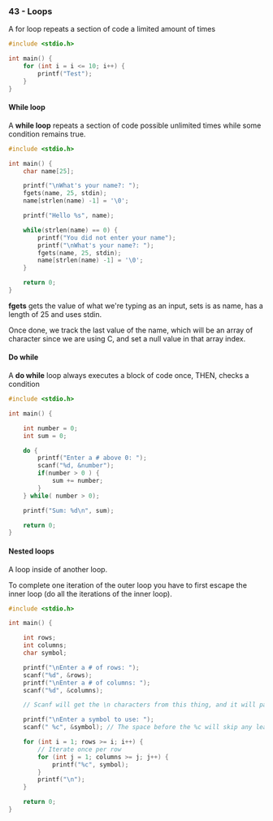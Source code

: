 ### 43 - Loops

A for loop repeats a section of code a limited amount of times

```c
#include <stdio.h>

int main() {
	for (int i = i <= 10; i++) {
 		printf("Test");
    }
}
```

#### While loop

A **while loop** repeats a section of code possible unlimited times while some condition remains true.

```c
#include <stdio.h>

int main() {
	char name[25];

	printf("\nWhat's your name?: ");
 	fgets(name, 25, stdin);
  	name[strlen(name) -1] = '\0';

   	printf("Hello %s", name);

    while(strlen(name) == 0) {
    	printf("You did not enter your name");
     	printf("\nWhat's your name?: ");
 		fgets(name, 25, stdin);
  		name[strlen(name) -1] = '\0';
    }

    return 0;
}
```

**fgets** gets the value of what we're typing as an input, sets is as name, has a length of 25 and uses stdin.

Once done, we track the last value of the name, which will be an array of character since we are using C, and set a null value in that array index.

#### Do while

A **do while** loop always executes a block of code once, THEN, checks a condition

```c
#include <stdio.h>

int main() {

 	int number = 0;
  	int sum = 0;

   	do {
    	printf("Enter a # above 0: ");
     	scanf("%d, &number");
      	if(number > 0 ) {
       		sum += number;
        }
    } while( number > 0);

    printf("Sum: %d\n", sum);

    return 0;
}
```

#### Nested loops

A loop inside of another loop.

To complete one iteration of the outer loop you have to first escape the inner loop (do all the iterations of the inner loop).

```c
#include <stdio.h>

int main() {

 	int rows;
  	int columns;
   	char symbol;

    printf("\nEnter a # of rows: ");
    scanf("%d", &rows);
    printf("\nEnter a # of columns: ");
    scanf("%d", &columns);

    // Scanf will get the \n characters from this thing, and it will pass it into the next one, we'll have to clear the buffer here

    printf("\nEnter a symbol to use: ");
    scanf(" %c", &symbol); // The space before the %c will skip any leading whitespace characters, including the newline character.

    for (int i = 1; rows >= i; i++) {
    	// Iterate once per row
     	for (int j = 1; columns >= j; j++) {
      		printf("%c", symbol);
        }
        printf("\n");
    }

    return 0;
}
```

